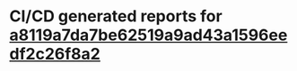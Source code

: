 # CI/CD generated reports for [a8119a7da7be62519a9ad43a1596eedf2c26f8a2](https://github.com/hydephp/develop/commit/a8119a7da7be62519a9ad43a1596eedf2c26f8a2)
